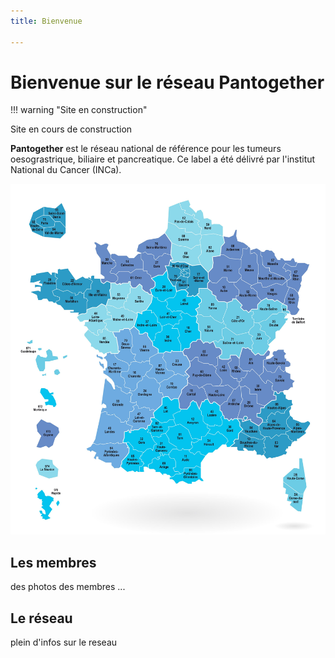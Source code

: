 ```yaml
---
title: Bienvenue

---
```



# Bienvenue sur le réseau Pantogether

!!! warning "Site en construction"

  Site en cours de construction



**Pantogether** est le réseau national de référence
pour les tumeurs oesograstrique, biliaire et
pancreatique.
Ce label a été délivré par l'institut National du Cancer (INCa).


![](assets/carte.jpg)



## Les membres 

des photos des membres ... 

## Le réseau

plein d'infos sur le reseau 

